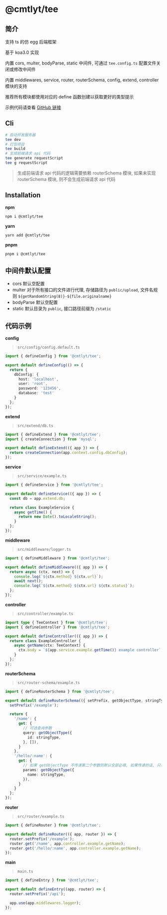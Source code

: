 # @cmtlyt/tee

## 简介

支持 ts 的仿 egg 后端框架

基于 koa3.0 实现

内置 cors, multer, bodyParse, static 中间件, 可通过 `tee.config.ts` 配置文件关闭或修改中间件

内置 middlewares, service, router, routerSchema, config, extend, controller 模块的支持

推荐所有模块都使用对应的 define<Xxx> 函数创建以获取更好的类型提示

示例代码请查看 [GitHub 链接](https://github.com/cmtlyt/tee/tree/main/example)

## Cli

```bash
# 启动开发服务器
tee dev
# 打包项目
tee build
# 生成前端请求 api 代码
tee generate requestScript
tee g requestScript
```

> 生成前端请求 api 代码的逻辑需要依赖 routerSchema 模块, 如果未实现 routerSchema 模块, 则不会生成前端请求 api 代码

## Installation

**npm**

```bash
npm i @cmtlyt/tee
```

**yarn**

```bash
yarn add @cmtlyt/tee
```

**pnpm**

```bash
pnpm i @cmtlyt/tee
```

## 中间件默认配置

- cors 默认空配置
- multer 对于所有接口的文件进行代理, 存储路径为 `public/upload`, 文件名规则 `${getRandomString(8)}-${file.originalname}`
- bodyParse 默认空配置
- static 默认目录为 `public`, 接口路径前缀为 `/static`

## 代码示例

**config**

> `src/config/config.default.ts`

```ts
import { defineConfig } from '@cmtlyt/tee';

export default defineConfig(() => {
  return {
    dbConfig: {
      host: 'localhost',
      user: 'root',
      password: '123456',
      database: 'test'
    }
  };
});
```

**extend**

> `src/extend/db.ts`

```ts
import { defineExtend } from '@cmtlyt/tee';
import { createConnection } from 'mysql';

export default defineExtend(({ app }) => {
  return createConnection(app.context.config.dbConfig);
});
```

**service**

> `src/service/example.ts`

```ts
import { defineService } from '@cmtlyt/tee';

export default defineService(({ app }) => {
  const db = app.extend.db;

  return class ExampleService {
    async getTime() {
      return new Date().toLocaleString();
    }
  };
});
```

**middleware**

> `src/middleware/logger.ts`

```ts
import { defineMiddleware } from '@cmtlyt/tee';

export default defineMiddleware(({ app }) => {
  return async (ctx, next) => {
    console.log(`${ctx.method} ${ctx.url}`);
    await next();
    console.log(`${ctx.method} ${ctx.url} ${ctx.status}`);
  };
});
```

**controller**

> `src/controller/example.ts`

```ts
import type { TeeContext } from '@cmtlyt/tee';
import { defineController } from '@cmtlyt/tee';

export default defineController(({ app }) => {
  return class ExampleController {
    async getName(ctx: TeeContext) {
      ctx.body = `${app.service.example.getTime()} example controller`;
    }
  };
});
```

**routerSchema**

> `src/router-schema/example.ts`

```ts
import { defineRouterSchema } from '@cmtlyt/tee';

export default defineRouterSchema(({ setPrefix, getObjectType, stringType }) => {
  setPrefix('/example');

  return {
    '/name': {
      get: {
        // 可选查询参数
        query: getObjectType({
          id: stringType,
        }, []),
      }
    },
    '/hello/:name': {
      get: {
        // 如果 getObjectType 不传递第二个参数则默认全部必填, 如果传递的话, 只有传递的字段为必填
        params: getObjectType({
          name: stringType,
        }),
      }
    }
  };
});
```

**router**

> `src/router/example.ts`

```ts
import { defineRouter } from '@cmtlyt/tee';

export default defineRouter(({ app, router }) => {
  router.setPrefix('/example');
  router.get('/name', app.controller.example.getName);
  router.get('/hello/:name', app.controller.example.getName);
});
```

**main**

> `main.ts`

```ts
import { defineEntry } from '@cmtlyt/tee';

export default defineEntry((app, router) => {
  router.setPrefix('/api');

  app.use(app.middlewares.logger);
});
```
